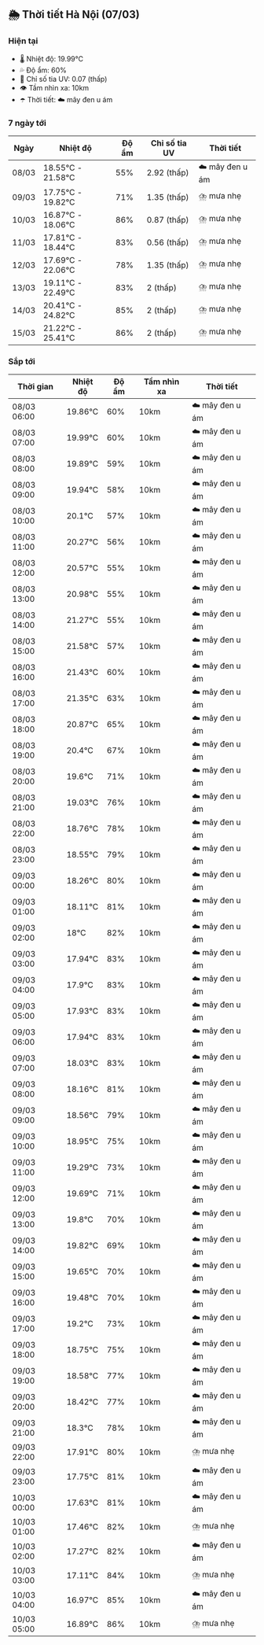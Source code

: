 ## 🌦️ Thời tiết Hà Nội (07/03)

### Hiện tại

- 🌡️ Nhiệt độ: 19.99℃
- 💦 Độ ẩm: 60%
- 🌟 Chỉ số tia UV: 0.07 (thấp)
- 👁️ Tầm nhìn xa: 10km
- ☂️ Thời tiết: ☁️ mây đen u ám

### 7 ngày tới

| Ngày | Nhiệt độ | Độ ẩm | Chỉ số tia UV | Thời tiết |
| --- | --- | --- | --- | --- |
| 08/03 | 18.55℃ - 21.58℃ | 55% | 2.92 (thấp) | ☁️ mây đen u ám |
| 09/03 | 17.75℃ - 19.82℃ | 71% | 1.35 (thấp) | ⛈️ mưa nhẹ |
| 10/03 | 16.87℃ - 18.06℃ | 86% | 0.87 (thấp) | ⛈️ mưa nhẹ |
| 11/03 | 17.81℃ - 18.44℃ | 83% | 0.56 (thấp) | ⛈️ mưa nhẹ |
| 12/03 | 17.69℃ - 22.06℃ | 78% | 1.35 (thấp) | ⛈️ mưa nhẹ |
| 13/03 | 19.11℃ - 22.49℃ | 83% | 2 (thấp) | ⛈️ mưa nhẹ |
| 14/03 | 20.41℃ - 24.82℃ | 85% | 2 (thấp) | ⛈️ mưa nhẹ |
| 15/03 | 21.22℃ - 25.41℃ | 86% | 2 (thấp) | ⛈️ mưa nhẹ |

### Sắp tới

| Thời gian | Nhiệt độ | Độ ẩm | Tầm nhìn xa | Thời tiết |
| --- | --- | --- | --- | --- |
| 08/03 06:00 | 19.86℃ | 60% | 10km | ☁️ mây đen u ám |
| 08/03 07:00 | 19.99℃ | 60% | 10km | ☁️ mây đen u ám |
| 08/03 08:00 | 19.89℃ | 59% | 10km | ☁️ mây đen u ám |
| 08/03 09:00 | 19.94℃ | 58% | 10km | ☁️ mây đen u ám |
| 08/03 10:00 | 20.1℃ | 57% | 10km | ☁️ mây đen u ám |
| 08/03 11:00 | 20.27℃ | 56% | 10km | ☁️ mây đen u ám |
| 08/03 12:00 | 20.57℃ | 55% | 10km | ☁️ mây đen u ám |
| 08/03 13:00 | 20.98℃ | 55% | 10km | ☁️ mây đen u ám |
| 08/03 14:00 | 21.27℃ | 55% | 10km | ☁️ mây đen u ám |
| 08/03 15:00 | 21.58℃ | 57% | 10km | ☁️ mây đen u ám |
| 08/03 16:00 | 21.43℃ | 60% | 10km | ☁️ mây đen u ám |
| 08/03 17:00 | 21.35℃ | 63% | 10km | ☁️ mây đen u ám |
| 08/03 18:00 | 20.87℃ | 65% | 10km | ☁️ mây đen u ám |
| 08/03 19:00 | 20.4℃ | 67% | 10km | ☁️ mây đen u ám |
| 08/03 20:00 | 19.6℃ | 71% | 10km | ☁️ mây đen u ám |
| 08/03 21:00 | 19.03℃ | 76% | 10km | ☁️ mây đen u ám |
| 08/03 22:00 | 18.76℃ | 78% | 10km | ☁️ mây đen u ám |
| 08/03 23:00 | 18.55℃ | 79% | 10km | ☁️ mây đen u ám |
| 09/03 00:00 | 18.26℃ | 80% | 10km | ☁️ mây đen u ám |
| 09/03 01:00 | 18.11℃ | 81% | 10km | ☁️ mây đen u ám |
| 09/03 02:00 | 18℃ | 82% | 10km | ☁️ mây đen u ám |
| 09/03 03:00 | 17.94℃ | 83% | 10km | ☁️ mây đen u ám |
| 09/03 04:00 | 17.9℃ | 83% | 10km | ☁️ mây đen u ám |
| 09/03 05:00 | 17.93℃ | 83% | 10km | ☁️ mây đen u ám |
| 09/03 06:00 | 17.94℃ | 83% | 10km | ☁️ mây đen u ám |
| 09/03 07:00 | 18.03℃ | 83% | 10km | ☁️ mây đen u ám |
| 09/03 08:00 | 18.16℃ | 81% | 10km | ☁️ mây đen u ám |
| 09/03 09:00 | 18.56℃ | 79% | 10km | ☁️ mây đen u ám |
| 09/03 10:00 | 18.95℃ | 75% | 10km | ☁️ mây đen u ám |
| 09/03 11:00 | 19.29℃ | 73% | 10km | ☁️ mây đen u ám |
| 09/03 12:00 | 19.69℃ | 71% | 10km | ☁️ mây đen u ám |
| 09/03 13:00 | 19.8℃ | 70% | 10km | ☁️ mây đen u ám |
| 09/03 14:00 | 19.82℃ | 69% | 10km | ☁️ mây đen u ám |
| 09/03 15:00 | 19.65℃ | 70% | 10km | ☁️ mây đen u ám |
| 09/03 16:00 | 19.48℃ | 70% | 10km | ☁️ mây đen u ám |
| 09/03 17:00 | 19.2℃ | 73% | 10km | ☁️ mây đen u ám |
| 09/03 18:00 | 18.75℃ | 75% | 10km | ☁️ mây đen u ám |
| 09/03 19:00 | 18.58℃ | 77% | 10km | ☁️ mây đen u ám |
| 09/03 20:00 | 18.42℃ | 77% | 10km | ☁️ mây đen u ám |
| 09/03 21:00 | 18.3℃ | 78% | 10km | ☁️ mây đen u ám |
| 09/03 22:00 | 17.91℃ | 80% | 10km | ⛈️ mưa nhẹ |
| 09/03 23:00 | 17.75℃ | 81% | 10km | ☁️ mây đen u ám |
| 10/03 00:00 | 17.63℃ | 81% | 10km | ☁️ mây đen u ám |
| 10/03 01:00 | 17.46℃ | 82% | 10km | ⛈️ mưa nhẹ |
| 10/03 02:00 | 17.27℃ | 82% | 10km | ☁️ mây đen u ám |
| 10/03 03:00 | 17.11℃ | 84% | 10km | ⛈️ mưa nhẹ |
| 10/03 04:00 | 16.97℃ | 85% | 10km | ☁️ mây đen u ám |
| 10/03 05:00 | 16.89℃ | 86% | 10km | ⛈️ mưa nhẹ |
